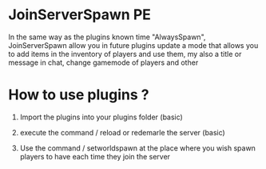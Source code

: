 # JoinServerSpawn PE 

In the same way as the plugins known time "AlwaysSpawn", JoinServerSpawn allow you in future plugins update a mode
that allows you to add items in the inventory of players and use them, my also a title or message in chat,
change gamemode of players and other


# How to use plugins ?

1. Import the plugins into your plugins folder (basic)

2. execute the command / reload or redemarle the server (basic)

3. Use the command / setworldspawn at the place where you wish spawn players to have each time they join the server

